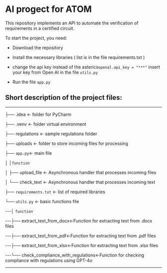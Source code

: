 
# AI progect for ATOM

  

This repository implements an API to automate the verification of requirements in a certified circuit.

  

To start the project, you need:

* Download the repository
* Install the necessary libraries ( list is in the file requirements.txt )

* change the api key instead of the asterics`openal.api_key = "***"` insert your key from Open AI in the file `utils.py`

* Run the file `app.py`

  

## Short description of the project files:

------------
├── .idea <- folder for PyCharm

├── .venv <- folder virtual environment

├── regulations <- sample regulations folder

├── uploads <- folder to store incoming files for processing

├── `app.py`<- main file

│ │`function`

│ ├── upload_file <- Asynchronous handler that processes incoming files

│ └── check_text <- Asynchronous handler that processes incoming text

├── `requirements.txt` <- list of required libraries

└── `utils.py` <- basic functions file

---│ `function`

---├── extract_text_from_docx<-Function for extracting text from .docx files

---├── extract_text_from_pdf<-Function for extracting text from .pdf files

---├── extract_text_from_xlsx<-Function for extracting text from .xlsx files

---└── check_compliance_with_regulations<-Function for checking compliance with regulations using GPT-4o



--------
